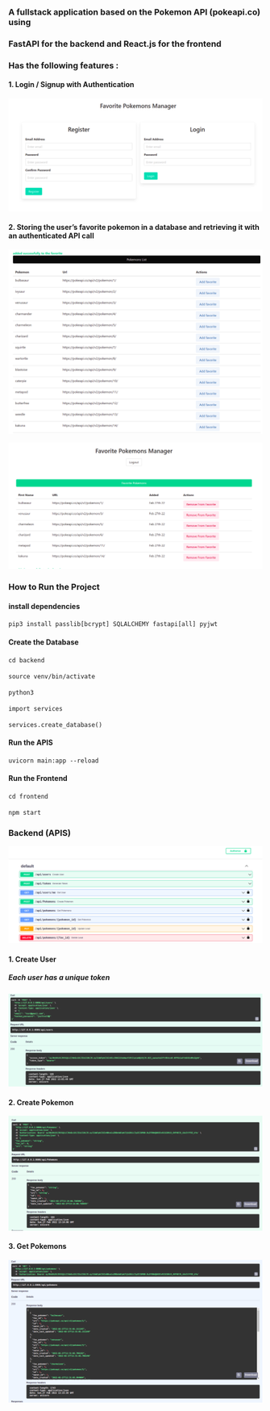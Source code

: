 ### A fullstack application based on the Pokemon API (pokeapi.co) using
### FastAPI for the backend and React.js for the frontend

### Has the following features :

#### 1. Login / Signup with Authentication

![Alt text](README/login-register.png?raw=true "Login-Register")

#### 2. Storing the user’s favorite pokemon in a database and retrieving it with an authenticated API call

![Alt text](README/pokelist.png?raw=true "Pokemon List")

![Alt text](README/favlist.png?raw=true "Favorite List")

### How to Run the Project
#### install dependencies
```
pip3 install passlib[bcrypt] SQLALCHEMY fastapi[all] pyjwt
```
#### Create the Database
````
cd backend

source venv/bin/activate 

python3

import services 

services.create_database()

````
#### Run the APIS
````
uvicorn main:app --reload
````
#### Run the Frontend
````
cd frontend

npm start
````


### Backend (APIS)

![Alt text](README/apis.png?raw=true "APIS")

#### 1. Create User

##### Each user has a unique token

![Alt text](README/creatuser.png?raw=true "Create User")

#### 2. Create Pokemon

![Alt text](README/createpoke.png?raw=true "Create Pokemon")

#### 3. Get Pokemons

![Alt text](README/getpokemons.png?raw=true "Create Pokemon")



